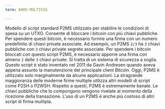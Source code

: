 ```yaml
---
term: BARE-MULTISIG

---
```

Modello di script standard P2MS utilizzato per stabilire le condizioni di spesa su un UTXO. Consente di bloccare i bitcoin con più chiavi pubbliche. Per spendere questi bitcoin, è necessario fornire una firma con un numero predefinito di chiavi private associate. Ad esempio, un P2MS `2/3` ha `3` chiavi pubbliche con `3` chiavi private segrete associate. Per spendere i bitcoin bloccati con questo script P2MS, è necessario apporre una firma con almeno `2` delle `3` chiavi private. Si tratta di un sistema di sicurezza a soglia. Questo script è stato inventato nel 2011 da Gavin Andresen quando aveva appena assunto la manutenzione del principale client Bitcoin. Oggi, P2MS è utilizzato solo marginalmente da alcune applicazioni. La stragrande maggioranza delle moderne firme multiple utilizza altri modelli di script come P2SH o P2WSH. Rispetto a questi, P2MS è estremamente banale. Le chiavi pubbliche che lo compongono vengono rivelate al momento della ricezione della transazione. L'uso di un P2MS è anche più costoso di altri script di firma multipla.